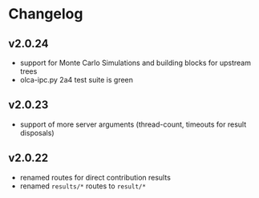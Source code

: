 # Changelog

## v2.0.24

* support for Monte Carlo Simulations and building blocks for upstream trees
* olca-ipc.py 2a4 test suite is green

## v2.0.23

* support of more server arguments (thread-count, timeouts for result disposals)

## v2.0.22

* renamed routes for direct contribution results
* renamed `results/*` routes to `result/*`

